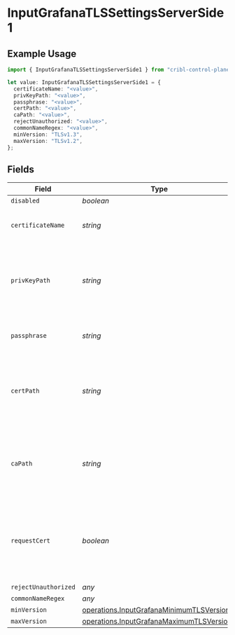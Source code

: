 # InputGrafanaTLSSettingsServerSide1

## Example Usage

```typescript
import { InputGrafanaTLSSettingsServerSide1 } from "cribl-control-plane/models/operations";

let value: InputGrafanaTLSSettingsServerSide1 = {
  certificateName: "<value>",
  privKeyPath: "<value>",
  passphrase: "<value>",
  certPath: "<value>",
  caPath: "<value>",
  rejectUnauthorized: "<value>",
  commonNameRegex: "<value>",
  minVersion: "TLSv1.3",
  maxVersion: "TLSv1.2",
};
```

## Fields

| Field                                                                                                  | Type                                                                                                   | Required                                                                                               | Description                                                                                            |
| ------------------------------------------------------------------------------------------------------ | ------------------------------------------------------------------------------------------------------ | ------------------------------------------------------------------------------------------------------ | ------------------------------------------------------------------------------------------------------ |
| `disabled`                                                                                             | *boolean*                                                                                              | :heavy_minus_sign:                                                                                     | N/A                                                                                                    |
| `certificateName`                                                                                      | *string*                                                                                               | :heavy_minus_sign:                                                                                     | The name of the predefined certificate                                                                 |
| `privKeyPath`                                                                                          | *string*                                                                                               | :heavy_minus_sign:                                                                                     | Path on server containing the private key to use. PEM format. Can reference $ENV_VARS.                 |
| `passphrase`                                                                                           | *string*                                                                                               | :heavy_minus_sign:                                                                                     | Passphrase to use to decrypt private key                                                               |
| `certPath`                                                                                             | *string*                                                                                               | :heavy_minus_sign:                                                                                     | Path on server containing certificates to use. PEM format. Can reference $ENV_VARS.                    |
| `caPath`                                                                                               | *string*                                                                                               | :heavy_minus_sign:                                                                                     | Path on server containing CA certificates to use. PEM format. Can reference $ENV_VARS.                 |
| `requestCert`                                                                                          | *boolean*                                                                                              | :heavy_minus_sign:                                                                                     | Require clients to present their certificates. Used to perform client authentication using SSL certs.  |
| `rejectUnauthorized`                                                                                   | *any*                                                                                                  | :heavy_minus_sign:                                                                                     | N/A                                                                                                    |
| `commonNameRegex`                                                                                      | *any*                                                                                                  | :heavy_minus_sign:                                                                                     | N/A                                                                                                    |
| `minVersion`                                                                                           | [operations.InputGrafanaMinimumTLSVersion1](../../models/operations/inputgrafanaminimumtlsversion1.md) | :heavy_minus_sign:                                                                                     | N/A                                                                                                    |
| `maxVersion`                                                                                           | [operations.InputGrafanaMaximumTLSVersion1](../../models/operations/inputgrafanamaximumtlsversion1.md) | :heavy_minus_sign:                                                                                     | N/A                                                                                                    |